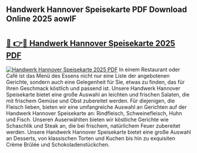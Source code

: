 ## Handwerk Hannover Speisekarte PDF Download Online 2025 aowIF

# <h2><a href="http://gc9va5.nevu.top/?p=Handwerk+Hannover+Speisekarte">🔗 👉🔴 Handwerk Hannover Speisekarte 2025 PDF</a></h2>

[![Handwerk Hannover Speisekarte 2025 PDF](https://i.imgur.com/dBaPXMq.png)](http://gc9va5.nevu.top/?p=Handwerk+Hannover+Speisekarte)
In einem Restaurant oder Café ist das Menü des Essens nicht nur eine Liste der angebotenen Gerichte, sondern auch eine Gelegenheit für Sie, etwas zu finden, das für Ihren Geschmack köstlich und passend ist. Unsere Handwerk Hannover Speisekarte bietet eine große Auswahl an leichten und frischen Salaten, die mit frischem Gemüse und Obst zubereitet werden. Für diejenigen, die Fleisch lieben, bieten wir eine umfangreiche Auswahl an Gerichten auf der Handwerk Hannover Speisekarte an: Rindfleisch, Schweinefleisch, Huhn und Fisch. Unseren Auserwählten bieten wir köstliche Gerichte wie Schaschlik und Steak an, die bei frischem, natürlichem Feuer zubereitet werden. Unsere Handwerk Hannover Speisekarte bietet eine große Auswahl an Desserts, von klassischen Torten und Kuchen bis hin zu exquisiten Crème Brûlée und Schokoladenstückchen.
